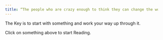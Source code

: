 ```yaml
---
title: “The people who are crazy enough to think they can change the world are the ones who do"
---
```


The Key is to start with something and work your way up through it.

Click on something above to start Reading.
